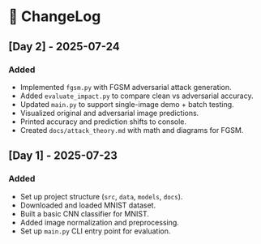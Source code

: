 # 🧾 ChangeLog

## [Day 2] - 2025-07-24
### Added
- Implemented `fgsm.py` with FGSM adversarial attack generation.
- Added `evaluate_impact.py` to compare clean vs adversarial accuracy.
- Updated `main.py` to support single-image demo + batch testing.
- Visualized original and adversarial image predictions.
- Printed accuracy and prediction shifts to console.
- Created `docs/attack_theory.md` with math and diagrams for FGSM.

## [Day 1] - 2025-07-23
### Added
- Set up project structure (`src`, `data`, `models`, `docs`).
- Downloaded and loaded MNIST dataset.
- Built a basic CNN classifier for MNIST.
- Added image normalization and preprocessing.
- Set up `main.py` CLI entry point for evaluation.
